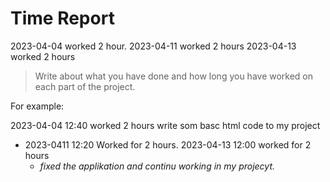 # Time Report
2023-04-04 worked 2 hour.
2023-04-11 worked 2 hours
2023-04-13 worked 2 hours

> Write about what you have done and how long you have worked on each part of the project.

For example: 

2023-04-04 12:40 worked 2 hours
write som basc html code to my project
- 2023-0411 12:20 Worked for 2 hours.
2023-04-13 12:00 worked for 2 hours
  - *fixed the applikation and continu working in my projecyt.*